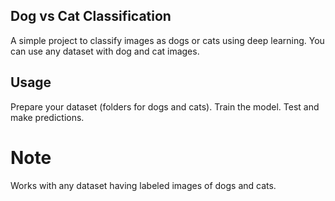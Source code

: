 ## Dog vs Cat Classification
A simple project to classify images as dogs or cats using deep learning.
You can use any dataset with dog and cat images.
## Usage
Prepare your dataset (folders for dogs and cats).
Train the model.
Test and make predictions.
# Note
Works with any dataset having labeled images of dogs and cats.
